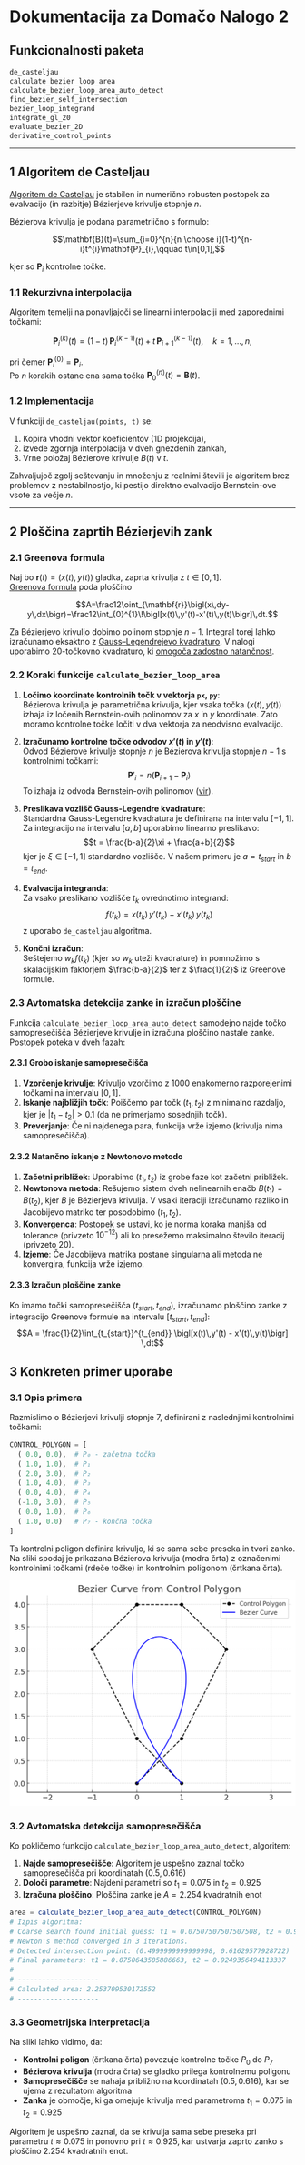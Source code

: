 # Dokumentacija za Domačo Nalogo 2

## Funkcionalnosti paketa

```@docs
de_casteljau
calculate_bezier_loop_area
calculate_bezier_loop_area_auto_detect
find_bezier_self_intersection
bezier_loop_integrand
integrate_gl_20
evaluate_bezier_2D
derivative_control_points
```

---

## 1   Algoritem de Casteljau

[Algoritem de Casteljau](https://en.wikipedia.org/wiki/De_Casteljau%27s_algorithm) je stabilen in numerično robusten postopek za evalvacijo (in razbitje) Bézierjeve krivulje stopnje $n$.

Bézierova krivulja je podana parametriično s formulo:

$$\mathbf{B}(t)=\sum_{i=0}^{n}{n \choose i}(1-t)^{n-i}t^{i}\mathbf{P}_{i},\qquad t\in[0,1],$$

kjer so $\mathbf{P}_{i}$ kontrolne točke.

### 1.1   Rekurzivna interpolacija
Algoritem temelji na ponavljajoči se linearni interpolaciji med zaporednimi točkami:

$$\mathbf{P}^{(k)}_{i}(t)=(1-t)\,\mathbf{P}^{(k-1)}_{i}(t)\;+\;t\,\mathbf{P}^{(k-1)}_{i+1}(t),\quad k=1,\dots ,n,$$

pri čemer $\mathbf{P}^{(0)}_{i}=\mathbf{P}_{i}$.  
Po $n$ korakih ostane ena sama točka $\mathbf{P}^{(n)}_{0}(t)=\mathbf{B}(t)$.

### 1.2   Implementacija
V funkciji `de_casteljau(points, t)` se:

1. Kopira vhodni vektor koeficientov (1D projekcija),
2. izvede zgornja interpolacija v dveh gnezdenih zankah,
3. Vrne položaj Bézierove krivulje $B(t)$ v $t$.

Zahvaljujoč zgolj seštevanju in množenju z realnimi števili je algoritem brez problemov z nestabilnostjo, ki pestijo direktno evalvacijo Bernstein-ove vsote za večje $n$.

---

## 2   Ploščina zaprtih Bézierjevih zank

### 2.1 Greenova formula
Naj bo $\mathbf{r}(t)=(x(t),y(t))$ gladka, zaprta krivulja z $t\in[0,1]$.  
[Greenova formula](https://en.wikipedia.org/wiki/Green%27s_theorem) poda ploščino

$$A=\frac12\oint_{\mathbf{r}}\bigl(x\,dy-y\,dx\bigr)=\frac12\int_{0}^{1}\!\bigl[x(t)\,y'(t)-x'(t)\,y(t)\bigr]\,dt.$$

Za Bézierjevo krivuljo dobimo polinom stopnje $n-1$. Integral torej lahko izračunamo eksaktno z [Gauss–Legendrejevo kvadraturo](https://dlmf.nist.gov/3.5). V nalogi uporabimo 20-točkovno kvadraturo, ki [omogoča zadostno natančnost](https://en.wikipedia.org/wiki/Gauss%E2%80%93Legendre_quadrature).

### 2.2   Koraki funkcije `calculate_bezier_loop_area`

1. **Ločimo koordinate kontrolnih točk v vektorja `px`, `py`**:  
   Bézierova krivulja je parametrična krivulja, kjer vsaka točka $(x(t), y(t))$ izhaja iz ločenih Bernstein-ovih polinomov za $x$ in $y$ koordinate. Zato moramo kontrolne točke ločiti v dva vektorja za neodvisno evalvacijo.

2. **Izračunamo kontrolne točke odvodov $x'(t)$ in $y'(t)$**:  
   Odvod Bézierove krivulje stopnje $n$ je Bézierova krivulja stopnje $n-1$ s kontrolnimi točkami:
   $$\mathbf{P}'_{i}=n\bigl(\mathbf{P}_{i+1}-\mathbf{P}_{i}\bigr)$$
   To izhaja iz odvoda Bernstein-ovih polinomov ([vir](https://pages.mtu.edu/~shene/COURSES/cs3621/NOTES/spline/Bezier/bezier-der.html)).

3. **Preslikava vozlišč Gauss-Legendre kvadrature**:  
   Standardna Gauss-Legendre kvadratura je definirana na intervalu $[-1, 1]$. Za integracijo na intervalu $[a, b]$ uporabimo linearno preslikavo:
   $$t = \frac{b-a}{2}\xi + \frac{a+b}{2}$$
   kjer je $\xi \in [-1, 1]$ standardno vozlišče. V našem primeru je $a = t_{start}$ in $b = t_{end}$.

4. **Evalvacija integranda**:  
   Za vsako preslikano vozlišče $t_k$ ovrednotimo integrand:
   $$f(t_k) = x(t_k)\,y'(t_k) - x'(t_k)\,y(t_k)$$
   z uporabo `de_casteljau` algoritma.

5. **Končni izračun**:  
   Seštejemo $w_k f(t_k)$ (kjer so $w_k$ uteži kvadrature) in pomnožimo s skalacijskim faktorjem $\frac{b-a}{2}$ ter z $\frac{1}{2}$ iz Greenove formule.

### 2.3   Avtomatska detekcija zanke in izračun ploščine

Funkcija `calculate_bezier_loop_area_auto_detect` samodejno najde točko samopresečišča Bézierjeve krivulje in izračuna ploščino nastale zanke. Postopek poteka v dveh fazah:

#### 2.3.1   Grobo iskanje samopresečišča
1. **Vzorčenje krivulje**: Krivuljo vzorčimo z 1000 enakomerno razporejenimi točkami na intervalu $[0, 1]$.
2. **Iskanje najbližjih točk**: Poiščemo par točk $(t_1, t_2)$ z minimalno razdaljo, kjer je $|t_1 - t_2| > 0.1$ (da ne primerjamo sosednjih točk).
3. **Preverjanje**: Če ni najdenega para, funkcija vrže izjemo (krivulja nima samopresečišča).

#### 2.3.2   Natančno iskanje z Newtonovo metodo
1. **Začetni približek**: Uporabimo $(t_1, t_2)$ iz grobe faze kot začetni približek.
2. **Newtonova metoda**: Rešujemo sistem dveh nelinearnih enačb $B(t_1) = B(t_2)$, kjer $B$ je Bézierjeva krivulja. V vsaki iteraciji izračunamo razliko in Jacobijevo matriko ter posodobimo $(t_1, t_2)$.
3. **Konvergenca**: Postopek se ustavi, ko je norma koraka manjša od tolerance (privzeto $10^{-12}$) ali ko presežemo maksimalno število iteracij (privzeto 20).
4. **Izjeme**: Če Jacobijeva matrika postane singularna ali metoda ne konvergira, funkcija vrže izjemo.


#### 2.3.3   Izračun ploščine zanke
Ko imamo točki samopresečišča $(t_{start}, t_{end})$, izračunamo ploščino zanke z integracijo Greenove formule na intervalu $[t_{start}, t_{end}]$:
$$A = \frac{1}{2}\int_{t_{start}}^{t_{end}} \bigl[x(t)\,y'(t) - x'(t)\,y(t)\bigr] \,dt$$

## 3   Konkreten primer uporabe

### 3.1   Opis primera

Razmislimo o Bézierjevi krivulji stopnje 7, definirani z naslednjimi kontrolnimi točkami:

```julia
CONTROL_POLYGON = [
  ( 0.0, 0.0),  # P₀ - začetna točka
  ( 1.0, 1.0),  # P₁
  ( 2.0, 3.0),  # P₂
  ( 1.0, 4.0),  # P₃
  ( 0.0, 4.0),  # P₄
  (-1.0, 3.0),  # P₅
  ( 0.0, 1.0),  # P₆
  ( 1.0, 0.0)   # P₇ - končna točka
]
```

Ta kontrolni poligon definira krivuljo, ki se sama sebe preseka in tvori zanko. Na sliki spodaj je prikazana Bézierova krivulja (modra črta) z označenimi kontrolnimi točkami (rdeče točke) in kontrolnim poligonom (črtkana črta).

![Bézierova krivulja z kontrolnimi točkami](assets/bezier_curve.png)

### 3.2   Avtomatska detekcija samopresečišča

Ko pokličemo funkcijo `calculate_bezier_loop_area_auto_detect`, algoritem:

1. **Najde samopresečišče**: Algoritem je uspešno zaznal točko samopresečišča pri koordinatah $(0.5, 0.616)$
2. **Določi parametre**: Najdeni parametri so $t_1 = 0.075$ in $t_2 = 0.925$
3. **Izračuna ploščino**: Ploščina zanke je $A = 2.254$ kvadratnih enot

```julia
area = calculate_bezier_loop_area_auto_detect(CONTROL_POLYGON)
# Izpis algoritma:
# Coarse search found initial guess: t1 ≈ 0.07507507507507508, t2 ≈ 0.924924924924925
# Newton's method converged in 3 iterations.
# Detected intersection point: (0.4999999999999998, 0.61629577928722)
# Final parameters: t1 = 0.0750643505886663, t2 = 0.9249356494113337
#
# --------------------
# Calculated area: 2.253709530172552
# --------------------
```

### 3.3   Geometrijska interpretacija

Na sliki lahko vidimo, da:
- **Kontrolni poligon** (črtkana črta) povezuje kontrolne točke $P_0$ do $P_7$
- **Bézierova krivulja** (modra črta) se gladko prilega kontrolnemu poligonu
- **Samopresečišče** se nahaja približno na koordinatah $(0.5, 0.616)$, kar se ujema z rezultatom algoritma
- **Zanka** je območje, ki ga omejuje krivulja med parametroma $t_1 = 0.075$ in $t_2 = 0.925$

Algoritem je uspešno zaznal, da se krivulja sama sebe preseka pri parametru $t \approx 0.075$ in ponovno pri $t \approx 0.925$, kar ustvarja zaprto zanko s ploščino $2.254$ kvadratnih enot.
